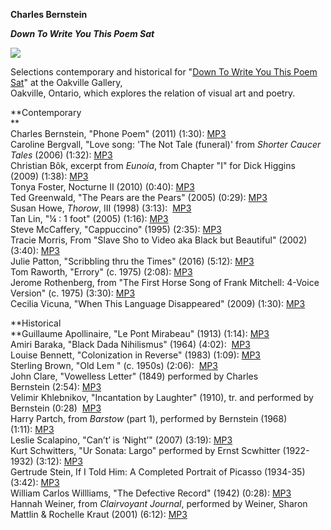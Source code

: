 **Charles Bernstein**

***Down To Write You This Poem Sat***  

![](https://jacket2.org/sites/jacket2.org/files/imagecache/wide_main_column/waveform-veil_2014_Charles-Bernstein.jpg)

Selections contemporary and historical for "[Down To Write You This Poem Sat](http://www.oakvillegalleries.com/exhibitions/details/123/Down-To-Write-You-This-Poem-Sat)" at the Oakville Gallery,  
Oakville, Ontario, which explores the relation of visual art and poetry.

**Contemporary  
**  
Charles Bernstein, "Phone Poem" (2011) (1:30): [MP3  
](https://media.sas.upenn.edu/pennsound/authors/Bernstein/soundworks/Bernstein-Charles_Phone-Poem_2012.mp3)Caroline Bergvall, "Love song: 'The Not Tale (funeral)' from *Shorter Caucer Tales* (2006) (1:32): [MP3](http://media.sas.upenn.edu/pennsound/authors/Bergvall/Chaucer/Bergvall-Caroline_Chaucer_04_Not-Tale_2006.mp3)  
Christian Bôk, excerpt from *Eunoia*, from Chapter "I" for Dick Higgins (2009) (1:38): [MP3  
](http://media.sas.upenn.edu/pennsound/authors/Bok/Umlaut/Bok-Christian_05_Eunoia-Chapter-I_Umlaut-Opening_KWH-UPenn_11-18-2009.mp3)Tonya Foster, Nocturne II (2010) (0:40): [MP3  
](http://media.sas.upenn.edu/pennsound/authors/Foster/01-21-10/Foster-Tonya_04_Nocturne-2_Emergency_KWH-UPenn_01-21-10.mp3)
Ted Greenwald, "The Pears are the Pears" (2005) (0:29): [MP3  
](http://media.sas.upenn.edu/pennsound/authors/Greenwald/Close-Lstening/Greenwald-Ted_02_Pears-R-Pears_WPS1_NY_6-20-05.mp3)Susan Howe, *Thorow*, III (1998) (3:13):  [MP3  
](http://media.sas.upenn.edu/pennsound/authors/Howe/RRP/Howe-Susan_04_Thorow-3_Radio-Reading-Project_1998.mp3)Tan Lin, "¼ : 1 foot" (2005) (1:16): [MP3  
](http://media.sas.upenn.edu/pennsound/authors/Lin/Close-Lstening/Lin-Tan_03_1-quarter-to-1-ft_WPS1_NY_5-23-05.mp3)Steve McCaffery, "Cappuccino" (1995) (2:35): [MP3  
](https://media.sas.upenn.edu/pennsound/authors/McCaffery/11-15-95/McCaffery-Steve_09_Cappuccino_Weds-at-four-plus_Buffalo_11-15-95.mp3)Tracie Morris, From "Slave Sho to Video aka Black but Beautiful" (2002) (3:40): [MP3  
](http://media.sas.upenn.edu/pennsound/authors/Morris/Morris-Tracie_From-Slave-Sho-to-Video-aka-Black-but-Beautiful_2002.mp3)Julie Patton, "Scribbling thru the Times" (2016) (5:12): [MP3](https://media.sas.upenn.edu/pennsound/authors/Patton/Close-Listening/Patton-Julie_Close-Listening-Reading_Scribbling-Thru-the-Times_2-12-16.mp3)[  
](https://media.sas.upenn.edu/pennsound/authors/Patton/Close-Listening/Patton-Julie_Close-Listening-Reading_Scribbling-Thru-the-Times_2-12-16.mp3)Tom Raworth, "Errory" (c. 1975) (2:08): [MP3  
](http://media.sas.upenn.edu/pennsound/authors/Raworth/Rockdrill-5/Raworth-Tom_25_Errory_Writing_Writing_Rockdrill-5_2004.mp3)Jerome Rothenberg, from "The First Horse Song of Frank Mitchell: 4-Voice Version" (c. 1975) (3:30): [MP3  
](http://media.sas.upenn.edu/pennsound/authors/Rothenberg/Rockdrill-6/Rothenberg-Jerome_20_The-First-Horse_Sightings_Rockdrill-6_2004.mp3)Cecilia Vicuna, "When This Language Disappeared" (2009) (1:30): [MP3](https://media.sas.upenn.edu/pennsound/authors/Vicuna/03-28-09/Vicuna-Cecilia_05_When-This-Language-Disappeared_Segue-BPC_03-28-09.mp3)  

**Historical  
**Guillaume Apollinaire, "Le Pont Mirabeau" (1913) (1:14):
[MP3  
](http://media.sas.upenn.edu/pennsound/authors/Apollinaire/Apollinaire-Guillaume_01_Le-Pont-Mirabeau_1913.mp3)Amiri Baraka, "Black Dada Nihilismus" (1964) (4:02):  [MP3  
](http://media.sas.upenn.edu/pennsound/authors/Baraka/Asilomar-1964/Baraka-Amiri_06_Black-Dada-Nihilismus_Asilomar_1964.mp3)Louise Bennett, "Colonization in Reverse" (1983) (1:09): [MP3  
](http://media.sas.upenn.edu/pennsound/authors/Bennett/Bennett-Louise_Colonizatn-n-Revrse.mp3)Sterling Brown, "Old Lem " (c. 1950s) (2:06):  [MP3](http://media.sas.upenn.edu/pennsound/authors/Brown-Sterling/Brown-Sterling_04_Old-Lem.mp3)  
John Clare, "Vowelless Letter" (1849) performed by Charles Bernstein (2:54): [MP3](https://media.sas.upenn.edu/pennsound/authors/Bernstein/Barbaric/Bernstein-Charles_John-Clare-Letter_Barbaric_10-14-15.mp3)  
Velimir Khlebnikov, "Incantation by Laughter" (1910), tr. and performed by Bernstein (0:28)  [MP3](https://media.sas.upenn.edu/pennsound/authors/Bernstein/Barbaric/Bernstein-Charles_Khlebnikov-Laughter_Barbaric_10-14-15.mp3)  
Harry Partch, from *Barstow* (part 1), performed by Bernstein (1968) (1:11): [MP3  
](https://media.sas.upenn.edu/pennsound/authors/Bernstein/Barbaric/Bernstein-Charles_Partch-Barstow_Barbaric-launch_10-14-15.mp3)Leslie Scalapino, "Can’t’ is ‘Night’" (2007) (3:19): [MP3  
](http://media.sas.upenn.edu/pennsound/authors/Scalapino/Day-Ocean/Scalapino-Leslie_01_fm-Cant-is-Night_NY_5-14-07.mp3)Kurt Schwitters, "Ur Sonata: Largo" performed by Ernst Scwhitter (1922-1932) (3:12): [MP3](http://media.sas.upenn.edu/pennsound/authors/Schwitters/Schwitters-Ernst_Kurt-Schitters-Ursonate_02_Zweiter_Teil.mp3)  
Gertrude Stein, If I Told Him: A Completed Portrait of Picasso (1934-35) (3:42): [MP3](https://media.sas.upenn.edu/pennsound/authors/Stein/Speech-Lab-Recordings/Stein-Gertrude_16_384A_If-I-Told-Him_Speech-Lab-Recordings_New-York_1935.mp3)  
William Carlos Willliams, "The Defective Record" (1942) (0:28): [MP3  
](http://media.sas.upenn.edu/pennsound/authors/Williams-WC/01_Columbia-Univ_01-09-42/Williams-WC_03_The-Defective-Record_Columbia-Univ_01-09-42.mp3)Hannah Weiner, from *Clairvoyant Journal*, performed by Weiner, Sharon Mattlin & Rochelle Kraut (2001) (6:12): [MP3](http://media.sas.upenn.edu/pennsound/authors/Weiner/Weiner-Hannah_May-from-the-Journal-in-June_Kenning.mp3)
